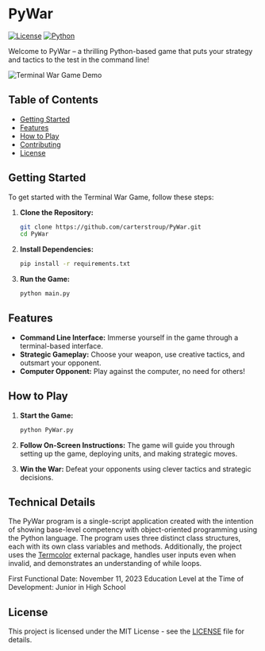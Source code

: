 # PyWar

[![License](https://img.shields.io/badge/license-MIT-blue.svg)](LICENSE)
[![Python](https://img.shields.io/badge/python-3.8%2B-blue.svg)](https://www.python.org/downloads/)

Welcome to PyWar – a thrilling Python-based game that puts your strategy and tactics to the test in the command line!

![Terminal War Game Demo](demo.gif)

## Table of Contents

- [Getting Started](#getting-started)
- [Features](#features)
- [How to Play](#how-to-play)
- [Contributing](#contributing)
- [License](#license)

## Getting Started

To get started with the Terminal War Game, follow these steps:

1. **Clone the Repository:**
    ```bash
    git clone https://github.com/carterstroup/PyWar.git
    cd PyWar
    ```

2. **Install Dependencies:**
    ```bash
    pip install -r requirements.txt
    ```

3. **Run the Game:**
    ```bash
    python main.py
    ```

## Features

- **Command Line Interface:** Immerse yourself in the game through a terminal-based interface.
- **Strategic Gameplay:** Choose your weapon, use creative tactics, and outsmart your opponent.
- **Computer Opponent:** Play against the computer, no need for others!

## How to Play

1. **Start the Game:**
    ```bash
    python PyWar.py
    ```

2. **Follow On-Screen Instructions:**
    The game will guide you through setting up the game, deploying units, and making strategic moves.

3. **Win the War:**
    Defeat your opponents using clever tactics and strategic decisions.

## Technical Details

The PyWar program is a single-script application created with the intention of showing base-level competency with object-oriented programming using the Python language. The program uses three distinct class structures, each with its own class variables and methods. Additionally, the project uses the [Termcolor](https://pypi.org/project/termcolor/) external package, handles user inputs even when invalid, and demonstrates an understanding of while loops.

First Functional Date: November 11, 2023
Education Level at the Time of Development: Junior in High School

## License

This project is licensed under the MIT License - see the [LICENSE](LICENSE) file for details.
